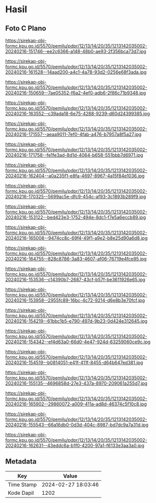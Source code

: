 # Hasil

## Foto C Plano

https://sirekap-obj-formc.kpu.go.id/5570/pemilu/pdpr/12/13/14/20/35/1213142035002-20240216-151746--ee2c6366-a148-48b0-ae93-2f356bca73d7.jpg

https://sirekap-obj-formc.kpu.go.id/5570/pemilu/pdpr/12/13/14/20/35/1213142035002-20240216-161528--14aad200-a4c1-4a78-93d2-0256e68f3ada.jpg

https://sirekap-obj-formc.kpu.go.id/5570/pemilu/pdpr/12/13/14/20/35/1213142035002-20240216-150659--7ae05352-f6a2-4ef0-adb6-2f86c71b9348.jpg

https://sirekap-obj-formc.kpu.go.id/5570/pemilu/pdpr/12/13/14/20/35/1213142035002-20240216-163552--c39ada18-6e75-4288-9239-d60d24399385.jpg

https://sirekap-obj-formc.kpu.go.id/5570/pemilu/pdpr/12/13/14/20/35/1213142035002-20240216-171557--aeaa9011-7ef0-4fab-a476-b7957a8f5a27.jpg

https://sirekap-obj-formc.kpu.go.id/5570/pemilu/pdpr/12/13/14/20/35/1213142035002-20240216-171758--fe1fe3ad-8d1d-4064-b658-551bbb7d6971.jpg

https://sirekap-obj-formc.kpu.go.id/5570/pemilu/pdpr/12/13/14/20/35/1213142035002-20240216-162404--a0a235f1-e8fa-4697-8967-4a15f84e1036.jpg

https://sirekap-obj-formc.kpu.go.id/5570/pemilu/pdpr/12/13/14/20/35/1213142035002-20240216-170325--5699ac5e-dfc9-454c-af93-3c1893b289f9.jpg

https://sirekap-obj-formc.kpu.go.id/5570/pemilu/pdpr/12/13/14/20/35/1213142035002-20240216-153122--bed423e3-1752-494e-8dc1-f7e5a6eccb89.jpg

https://sirekap-obj-formc.kpu.go.id/5570/pemilu/pdpr/12/13/14/20/35/1213142035002-20240216-165008--9474cc8c-69f4-49f1-a9e2-b8e25d90a6d8.jpg

https://sirekap-obj-formc.kpu.go.id/5570/pemilu/pdpr/12/13/14/20/35/1213142035002-20240216-164755--828c8786-3a83-4607-af06-76719e4fce95.jpg

https://sirekap-obj-formc.kpu.go.id/5570/pemilu/pdpr/12/13/14/20/35/1213142035002-20240216-153536--c14390b7-2687-43cf-b57f-be3611926e65.jpg

https://sirekap-obj-formc.kpu.go.id/5570/pemilu/pdpr/12/13/14/20/35/1213142035002-20240216-153958--2955fc89-16bc-4c72-9214-d6e8b3e70fcf.jpg

https://sirekap-obj-formc.kpu.go.id/5570/pemilu/pdpr/12/13/14/20/35/1213142035002-20240216-154219--61bbc1b5-e790-497d-9b23-0d424e312645.jpg

https://sirekap-obj-formc.kpu.go.id/5570/pemilu/pdpr/12/13/14/20/35/1213142035002-20240216-154342--ef4d63a0-66d0-4e47-924d-63259060ce9c.jpg

https://sirekap-obj-formc.kpu.go.id/5570/pemilu/pdpr/12/13/14/20/35/1213142035002-20240216-154519--b0814051-e41f-411f-8455-d64b647ed381.jpg

https://sirekap-obj-formc.kpu.go.id/5570/pemilu/pdpr/12/13/14/20/35/1213142035002-20240216-155135--4696858d-27e3-437a-8970-209061a255d7.jpg

https://sirekap-obj-formc.kpu.go.id/5570/pemilu/pdpr/12/13/14/20/35/1213142035002-20240216-165902--29860072-a009-411a-ad8d-46374c5f10c8.jpg

https://sirekap-obj-formc.kpu.go.id/5570/pemilu/pdpr/12/13/14/20/35/1213142035002-20240216-155543--66a16db0-0d3d-404c-8987-bd7dc9a7a31d.jpg

https://sirekap-obj-formc.kpu.go.id/5570/pemilu/pdpr/12/13/14/20/35/1213142035002-20240216-162631--43eddc6a-b1f0-4200-97a1-f6133e3aa3a0.jpg


## Metadata

| Key        | Value               |
| ---------- | ------------------- |
| Time Stamp | 2024-02-27 18:03:46 |
| Kode Dapil | 1202                |



